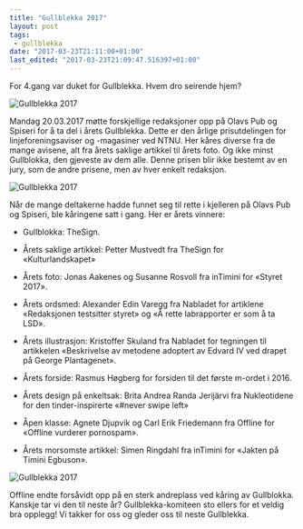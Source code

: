 ```yaml
---
title: "Gullblekka 2017"
layout: post
tags: 
 - gullblekka
date: "2017-03-23T21:11:00+01:00"
last_edited: "2017-03-23T21:09:47.516397+01:00"
---
```

For 4.gang var duket for Gullblekka. Hvem dro seirende hjem?

![Gullblekka 2017](https://online.ntnu.no/media/images/responsive/baa0e610-0e9d-4409-8c9e-3addafa4632a.jpeg)

Mandag 20.03.2017 møtte forskjellige redaksjoner opp på Olavs Pub og Spiseri for å ta del i årets Gullblekka. Dette er den årlige prisutdelingen for linjeforeningsaviser og -magasiner ved NTNU. Her kåres diverse fra de mange avisene, alt fra årets saklige artikkel til årets foto. Og ikke minst Gullblokka, den gjeveste av dem alle. Denne prisen blir ikke bestemt av en jury, som de andre prisene, men av hver enkelt redaksjon. 

![Gullblekka 2017](http://i64.tinypic.com/2jbjw2x.jpg)

Når de mange deltakerne hadde funnet seg til rette i kjelleren på Olavs Pub og Spiseri, ble kåringene satt i gang. Her er årets vinnere: 

- Gullblokka: TheSign.

- Årets saklige artikkel: Petter Mustvedt fra TheSign for «Kulturlandskapet»

- Årets foto: Jonas Aakenes og Susanne Rosvoll fra inTimini for «Styret 2017».

- Årets ordsmed: Alexander Edin Varegg fra Nabladet for artiklene «Redaksjonen testsitter styret» og «Å rette labrapporter er som å ta LSD».

- Årets illustrasjon: Kristoffer Skuland fra Nabladet for tegningen til artikkelen «Beskrivelse av metodene adoptert av Edvard IV ved drapet på George Plantagenet».

- Årets forside: Rasmus Høgberg for forsiden til det første m-ordet i 2016.

- Årets design på enkeltsak: Brita Andrea Randa Jerijärvi fra Nukleotidene for den tinder-inspirerte «#never swipe left»

- Åpen klasse: Agnete Djupvik og Carl Erik Friedemann fra Offline for «Offline vurderer pornospam».

- Årets morsomste artikkel: Simen Ringdahl fra inTimini for «Jakten på Timini Egbuson».

![Gullblekka 2017](http://i68.tinypic.com/2zqeb9z.jpg)

Offline endte forsåvidt opp på en sterk andreplass ved kåring av Gullblokka. Kanskje tar vi den til neste år? 
Gullblekka-komiteen sto ellers for et veldig bra opplegg! Vi takker for oss og gleder oss til neste Gullblekka.